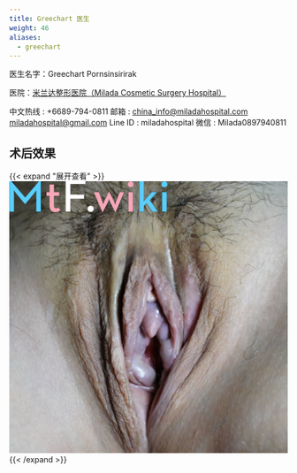 ```yaml
---
title: Greechart 医生
weight: 46
aliases:
  - greechart
---
```


医生名字：Greechart Pornsinsirirak

医院：[米兰达整形医院（Milada Cosmetic Surgery Hospital）](https://g.page/milada_hospital)

中文热线 : +6689-794-0811
邮箱 : <china_info@miladahospital.com> <miladahospital@gmail.com>
Line ID : miladahospital
微信 : Milada0897940811

## 术后效果
{{< expand "展开查看" >}}
![srs-photo](post-1.jpg)
{{< /expand >}}

